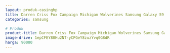 ```yaml
---
layout: produk-casinghp
title: Darren Criss Fox Campaign Michigan Wolverines Samsung Galaxy S9 Case
categories: samsung

# Produk
product-title: Darren Criss Fox Campaign Michigan Wolverines Samsung Galaxy S9 Case
image-drive: 1epCFEY80Hu2NT-yCPGeY8zuzYvq0G8dR
harga: 90000
---
```

